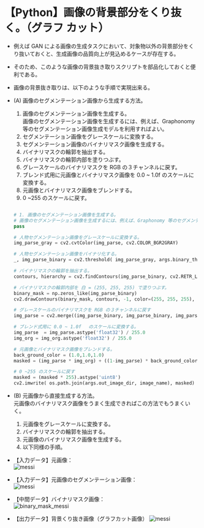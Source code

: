 # 【Python】画像の背景部分をくり抜く。（グラフ カット）

- 例えば GAN による画像の生成タスクにおいて、対象物以外の背景部分をくり抜いておくと、生成画像の品質向上が見込めるケースが存在する。
- そのため、このような画像の背景抜き取りスクリプトを部品化しておくと便利である。

- 画像の背景抜き取りは、以下のような手順で実現出来る。

- (A) 画像のセグメンテーション画像から生成する方法。
    1. 画像のセグメンテーション画像を生成する。<br>
        画像のセグメンテーション画像を生成するには、例えば、Graphonomy 等のセグメンテーション画像生成モデルを利用すればよい。
    1. セグメンテーション画像をグレースケールに変換する。
    1. セグメンテーション画像のバイナリマスク画像を生成する。
    1. バイナリマスクの輪郭を抽出する。
    1. バイナリマスクの輪郭内部を塗りつぶす。
    1. グレースケールのバイナリマスクを RGB の３チャンネルに戻す。
    1. ブレンド式用に元画像とバイナリマスク画像を 0.0 ~ 1.0f のスケールに変換する。
    1. 元画像とバイナリマスク画像をブレンドする。
    1. 0 ~255 のスケールに戻す。
    ```python

    # 1. 画像のセグメンテーション画像を生成する。
    # 画像のセグメンテーション画像を生成するには、例えば、Graphonomy 等のセグメンテーション画像生成モデルを利用すればよい
    pass

    # 人物セグメンテーション画像をグレースケールに変換する。
    img_parse_gray = cv2.cvtColor(img_parse, cv2.COLOR_BGR2GRAY)

    # 人物セグメンテーション画像をバイナリ化する。
    _, img_parse_binary = cv2.threshold( img_parse_gray, args.binary_threshold, 255, cv2.THRESH_BINARY )

    # バイナリマスクの輪郭を抽出する。
    contours, hierarchy = cv2.findContours(img_parse_binary, cv2.RETR_LIST, cv2.CHAIN_APPROX_SIMPLE)

    # バイナリマスクの輪郭内部を 白 = (255, 255, 255) で塗りつぶす。
    binary_mask = np.zeros_like(img_parse_binary)
    cv2.drawContours(binary_mask, contours, -1, color=(255, 255, 255), thickness=-1)

    # グレースケールのバイナリマスクを RGB の３チャンネルに戻す
    img_parse = cv2.merge((img_parse_binary, img_parse_binary, img_parse_binary))

    # ブレンド式用に 0.0 ~ 1.0f 　のスケールに変換する。
    img_parse  = img_parse.astype('float32') / 255.0
    img_org = img_org.astype('float32') / 255.0

    # 元画像とバイナリマスク画像をブレンドする。
    back_ground_color = (1.0,1.0,1.0)
    masked = (img_parse * img_org) + ((1-img_parse) * back_ground_color )

    # 0 ~255 のスケールに戻す
    masked = (masked * 255).astype('uint8')
    cv2.imwrite( os.path.join(args.out_image_dir, image_name), masked)
    ```

- (B) 元画像から直接生成する方法。<br>
    元画像のバイナリマスク画像をうまく生成できればこの方法でもうまくいく。
    1. 元画像をグレースケールに変換する。
    1. バイナリマスクの輪郭を抽出する。
    1. 元画像のバイナリマスク画像を生成する。
    1. 以下同様の手順。


- 【入力データ】元画像：<br>
    ![messi](https://user-images.githubusercontent.com/25688193/65334339-270ec900-dbfd-11e9-90e3-e188f1baa8e8.png)

- 【入力データ】元画像のセグメンテーション画像：<br>
    ![messi](https://user-images.githubusercontent.com/25688193/65334343-29712300-dbfd-11e9-8599-dab0c5c305b5.png)

- 【中間データ】バイナリマスク画像：<br>
    ![binary_mask_messi](https://user-images.githubusercontent.com/25688193/65334349-2c6c1380-dbfd-11e9-8b83-05147ae1639e.png)

- 【出力データ】背景くり抜き画像（グラフカット画像）
    ![messi](https://user-images.githubusercontent.com/25688193/65334351-2c6c1380-dbfd-11e9-81ab-5b3e7e937f5b.png)
